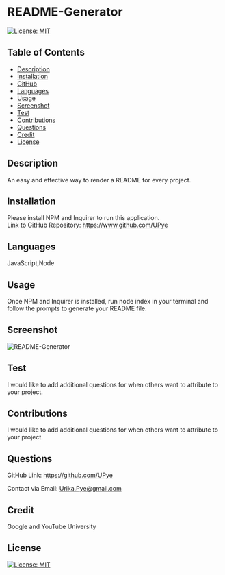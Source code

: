 
  # README-Generator 
  [![License: MIT](https://img.shields.io/badge/License-MIT-yellow.svg)](https://opensource.org/licenses/MIT)
  ## Table of Contents 
  
  * [Description](#description)
  * [Installation](#installation)
  * [GitHub](#github)
  * [Languages](#languages)
  * [Usage](#usage)
  * [Screenshot](#screenshot)
  * [Test](#test)
  * [Contributions](#contributions)
  * [Questions](#questions)
  * [Credit](#credit)
  * [License](#license)
  
  ## Description

  An easy and effective way to render a README for every project.
  
  ## Installation

  Please install NPM and Inquirer to run this application.  
  Link to GitHub Repository: https://www.github.com/UPye
  
  ## Languages
  
  JavaScript,Node
  
  ## Usage

  Once NPM and Inquirer is installed, run node index in your terminal and follow the prompts to generate your README file.

  ## Screenshot
    
  ![README-Generator](./imgs/README.png)

  ## Test

  I would like to add additional questions for when others want to attribute to your project.

  ## Contributions

  I would like to add additional questions for when others want to attribute to your project.

  ## Questions  

  GitHub Link: https://github.com/UPye
  
  Contact via Email: Urika.Pye@gmail.com

  ## Credit
  Google and YouTube University

  ## License
  [![License: MIT](https://img.shields.io/badge/License-MIT-yellow.svg)](https://opensource.org/licenses/MIT)
  
    